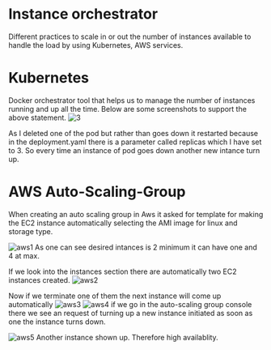 # Instance orchestrator
Different practices to scale in or out the number of instances available to handle the load by using Kubernetes, AWS services.

# Kubernetes 
Docker orchestrator tool that helps us to manage the number of instances running and up all the time.
Below are some screenshots to support the above statement.
![3](https://user-images.githubusercontent.com/93340408/181780039-f87dbc72-64fd-475d-9433-ebc8cda529c2.png)

As I deleted one of the pod but rather than goes down it restarted because in the deployment.yaml there is a parameter called replicas which I have set to 3. So every time an instance of pod goes down another new intance turn up.

# AWS Auto-Scaling-Group
When creating an auto scaling group in Aws it asked for template for making the EC2 instance automatically selecting the AMI image for linux and storage type.

![aws1](https://user-images.githubusercontent.com/93340408/181785919-9f908724-f056-470d-a95c-b124ae98c57c.png)
As one can see desired intances is 2 minimum it can have one and 4 at max.

If we look into the instances section there are automatically two EC2 instances created.
![aws2](https://user-images.githubusercontent.com/93340408/181786193-4a94ff62-96aa-43dd-9833-114e2414de94.png)

Now if we terminate one of them the next instance will come up automatically
![aws3](https://user-images.githubusercontent.com/93340408/181786468-918a2897-3531-4a48-8e71-aef7b1ae33d5.png)
![aws4](https://user-images.githubusercontent.com/93340408/181786478-7cc7514a-0476-4894-b52c-6fcd726a2f37.png)
if we go in the auto-scaling group console there we see an request of turning up a new instance initiated as soon as one the instance turns down.

![aws5](https://user-images.githubusercontent.com/93340408/181786838-24e78b2f-96e8-4bb4-91df-757e4ea289d4.png)
Another instance shown up. Therefore high availablity.

